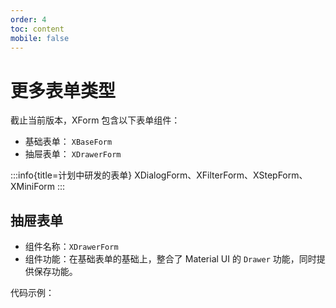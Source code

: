 ```yaml
---
order: 4
toc: content
mobile: false
---
```


# 更多表单类型

截止当前版本，XForm 包含以下表单组件：

* 基础表单： `XBaseForm`
* 抽屉表单： `XDrawerForm`


:::info{title=计划中研发的表单}
XDialogForm、XFilterForm、XStepForm、XMiniForm
:::


## 抽屉表单

* 组件名称：`XDrawerForm`
* 组件功能：在基础表单的基础上，整合了 Material UI 的 `Drawer` 功能，同时提供保存功能。

代码示例：

<code src="./examples/drawerForm"></code>
